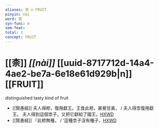 ```yaml
---
aliases: 柰 n FRUIT
pinyin: nài
word: 柰
syn-func: n
sem-feat: 
total: 2
concept: FRUIT 
---
```

# [[柰]] *[[nài]]*  [[uuid-8717712d-14a4-4ae2-be7a-6e18e61d929b|n]] [[FRUIT]]
distinguished tasty kind of fruit
 - [[賢愚經]] 夫人得㮈，復用獻王。王食此㮈，甚覺甘美， / 夫人得柰復用獻王。 夫人得到這個柰子，又把它獻給了國王。[HXWD](https://hxwd.org/textview.html?location=KR6b0059_T_001-0353c.26)
 - [[賢愚經]] 『此㮈無種， / ‘這種柰子沒有種子，[HXWD](https://hxwd.org/textview.html?location=KR6b0059_T_001-0353c.40)